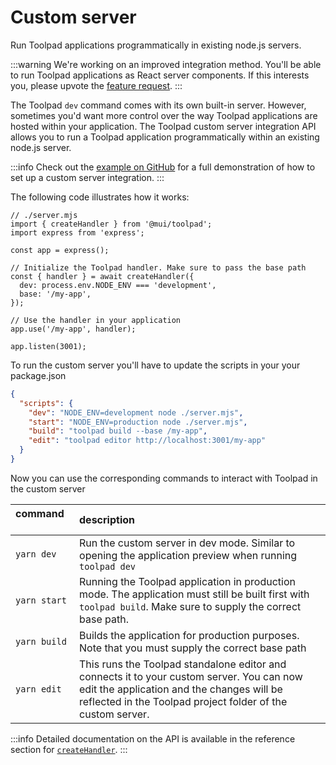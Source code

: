 # Custom server

<p class="description">Run Toolpad applications programmatically in existing node.js servers.</p>

:::warning
We're working on an improved integration method. You'll be able to run Toolpad applications as React server components. If this interests you, please upvote the [feature request](https://github.com/mui/mui-toolpad/issues/3012).
:::

The Toolpad `dev` command comes with its own built-in server. However, sometimes you'd want more control over the way Toolpad applications are hosted within your application. The Toolpad custom server integration API allows you to run a Toolpad application programmatically within an existing node.js server.

:::info
Check out the [example on GitHub](https://github.com/mui/mui-toolpad/tree/master/examples/custom-server) for a full demonstration of how to set up a custom server integration.
:::

The following code illustrates how it works:

```tsx
// ./server.mjs
import { createHandler } from '@mui/toolpad';
import express from 'express';

const app = express();

// Initialize the Toolpad handler. Make sure to pass the base path
const { handler } = await createHandler({
  dev: process.env.NODE_ENV === 'development',
  base: '/my-app',
});

// Use the handler in your application
app.use('/my-app', handler);

app.listen(3001);
```

To run the custom server you'll have to update the scripts in your your package.json

```json
{
  "scripts": {
    "dev": "NODE_ENV=development node ./server.mjs",
    "start": "NODE_ENV=production node ./server.mjs",
    "build": "toolpad build --base /my-app",
    "edit": "toolpad editor http://localhost:3001/my-app"
  }
}
```

Now you can use the corresponding commands to interact with Toolpad in the custom server

| command &nbsp;&nbsp;&nbsp;&nbsp;&nbsp;&nbsp;&nbsp;&nbsp; | description                                                                                                                                                                                           |
| :------------------------------------------------------- | :---------------------------------------------------------------------------------------------------------------------------------------------------------------------------------------------------- |
| `yarn dev`                                               | Run the custom server in dev mode. Similar to opening the application preview when running `toolpad dev`                                                                                              |
| `yarn start`                                             | Running the Toolpad application in production mode. The application must still be built first with `toolpad build`. Make sure to supply the correct base path.                                        |
| `yarn build`                                             | Builds the application for production purposes. Note that you must supply the correct base path                                                                                                       |
| `yarn edit`                                              | This runs the Toolpad standalone editor and connects it to your custom server. You can now edit the application and the changes will be reflected in the Toolpad project folder of the custom server. |

:::info
Detailed documentation on the API is available in the reference section for [`createHandler`](/toolpad/studio/reference/api/create-handler/).
:::
